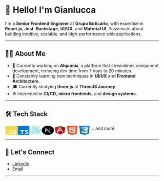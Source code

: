 # 👋 Hello! I'm Gianlucca

I'm a **Senior Frontend Engineer** at **Grupo Boticário**, with expertise in **React.js**, **Jest**, **Backstage**, **UI/UX**, and **Material UI**. Passionate about building intuitive, scalable, and high-performance web applications.

---

## 👨‍💻 About Me

- 🔭 Currently working on **Alquimia**, a platform that streamlines component development, reducing dev time from 7 days to 20 minutes.
- 🌱 Constantly learning new techniques in **UI/UX** and **Frontend Architecture**.
- 🎓 Currently studying **three.js** at **ThreeJS Journey**.
- ⚙️ Interested in **CI/CD**, **micro frontends**, and **design systems**.

---

## 🛠️ Tech Stack
<div style="display: flex; flex-wrap: wrap;">
  <img align="center" alt="Javascript Logo" height="30" width="40" src="https://raw.githubusercontent.com/devicons/devicon/master/icons/javascript/javascript-plain.svg">
  <img align="center" alt="Typescriopt Logo" height="30" width="40" src="https://raw.githubusercontent.com/devicons/devicon/master/icons/typescript/typescript-plain.svg">
  <img align="center" alt="React Logo" height="30" width="40" src="https://raw.githubusercontent.com/devicons/devicon/master/icons/react/react-original.svg">
  <img align="center" alt="NextsJS Logo" height="30" width="40" src="https://raw.githubusercontent.com/devicons/devicon/master/icons/nextjs/nextjs-original.svg">
  <img align="center" alt="Angular Logo" height="30" width="40" src="https://raw.githubusercontent.com/devicons/devicon/master/icons/angularjs/angularjs-original.svg">
  <img align="center" alt="HTML Logo" height="30" width="40" src="https://raw.githubusercontent.com/devicons/devicon/master/icons/html5/html5-original.svg">
  <img align="center" alt="CSS Logo" height="30" width="40" src="https://raw.githubusercontent.com/devicons/devicon/master/icons/css3/css3-original.svg">
    ... and more
</div>


---

## 🔗 Let's Connect

- [LinkedIn](https://www.linkedin.com/in/gianlucca-claudino/)
- [Email](mailto:gianluccaclaudino@gmail.com)

---
